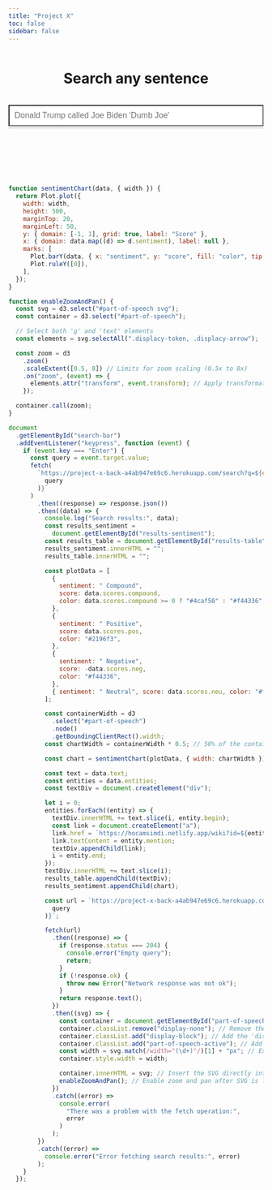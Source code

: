 ```yaml
---
title: "Project X"
toc: false
sidebar: false
---
```


<style>
    #part-of-speech {
    }

    .part-of-speech-container {
      display: flex;
      justify-content: center;
      align-items: center;
    }

    .results-sentiment-container {
      display: flex;
      justify-content: center;
      align-items: center;
    }

    .part-of-speech-active {
        max-width: 100%;
        height: 100%;
        padding: 10px;
        overflow: hidden;
        background-color: #0000;
        border-radius: 5px; 
        border: 1px solid #ccc;
    }
    @media (max-width: 768px) {
        .svg-container {
            height: 400px; /* Adjust height for smaller devices */
        }
    }


    .svg-container {
        max-width: 100%;
        height: 600px;    /* Sufficient height to display SVG */
        border: 2px solid #1111; /* Solid green border */
        border-radius: 8px; /* Rounded corners */
        box-shadow: 0 4px 8px rgba(0,0,0,0); /* Subtle shadow for depth */
        background-color: #f9f9f9; /* Light grey background */
        overflow-x: auto; /* Allows horizontal scrolling */
        overflow-y: hidden; /* Disables vertical scrolling */
        padding: 20px; /* Padding inside the container for some spacing around the SVG */
    }
</style>

<script src="https://d3js.org/d3.v7.min.js"></script>

<div style="display: flex; justify-content: center; align-items: center; flex-direction: column">
    <h1>Search any sentence</h1>
    <br>
    <input type="text" id="search-bar" placeholder="Donald Trump called Joe Biden 'Dumb Joe'" style="width: 100%; padding: 10px; font-size: 16px;  box-shadow: 0 5px 2px rgba(0,0,0,0.1);">
    <br>
    <br>
</div>
<div id="results-table" style="font-size: xx-large; display: flex; justify-content: center; align-items: center;" ></div>
<br>
<br/>
<div class="part-of-speech-container">
<div id="part-of-speech" class=`svg-container display-none`></div>
</div>
<br>
<div class="results-sentiment-container">
<div id="results-sentiment"></div>
</div>
<br/>

```js
function sentimentChart(data, { width }) {
  return Plot.plot({
    width: width,
    height: 500,
    marginTop: 20,
    marginLeft: 50,
    y: { domain: [-1, 1], grid: true, label: "Score" },
    x: { domain: data.map((d) => d.sentiment), label: null },
    marks: [
      Plot.barY(data, { x: "sentiment", y: "score", fill: "color", tip: true }),
      Plot.ruleY([0]),
    ],
  });
}

function enableZoomAndPan() {
  const svg = d3.select("#part-of-speech svg");
  const container = d3.select("#part-of-speech");

  // Select both 'g' and 'text' elements
  const elements = svg.selectAll(".displacy-token, .displacy-arrow");

  const zoom = d3
    .zoom()
    .scaleExtent([0.5, 8]) // Limits for zoom scaling (0.5x to 8x)
    .on("zoom", (event) => {
      elements.attr("transform", event.transform); // Apply transformations to both 'g' and 'text' elements
    });

  container.call(zoom);
}

document
  .getElementById("search-bar")
  .addEventListener("keypress", function (event) {
    if (event.key === "Enter") {
      const query = event.target.value;
      fetch(
        `https://project-x-back-a4ab947e69c6.herokuapp.com/search?q=${encodeURIComponent(
          query
        )}`
      )
        .then((response) => response.json())
        .then((data) => {
          console.log("Search results:", data);
          const results_sentiment =
            document.getElementById("results-sentiment");
          const results_table = document.getElementById("results-table");
          results_sentiment.innerHTML = "";
          results_table.innerHTML = "";

          const plotData = [
            {
              sentiment: " Compound",
              score: data.scores.compound,
              color: data.scores.compound >= 0 ? "#4caf50" : "#f44336",
            },
            {
              sentiment: " Positive",
              score: data.scores.pos,
              color: "#2196f3",
            },
            {
              sentiment: " Negative",
              score: -data.scores.neg,
              color: "#f44336",
            },
            { sentiment: " Neutral", score: data.scores.neu, color: "#ffeb3b" },
          ];

          const containerWidth = d3
            .select("#part-of-speech")
            .node()
            .getBoundingClientRect().width;
          const chartWidth = containerWidth * 0.5; // 50% of the container's width

          const chart = sentimentChart(plotData, { width: chartWidth });

          const text = data.text;
          const entities = data.entities;
          const textDiv = document.createElement("div");

          let i = 0;
          entities.forEach((entity) => {
            textDiv.innerHTML += text.slice(i, entity.begin);
            const link = document.createElement("a");
            link.href = `https://hocamsimdi.netlify.app/wiki?id=${entity.wiki_id}`;
            link.textContent = entity.mention;
            textDiv.appendChild(link);
            i = entity.end;
          });
          textDiv.innerHTML += text.slice(i);
          results_table.appendChild(textDiv);
          results_sentiment.appendChild(chart);

          const url = `https://project-x-back-a4ab947e69c6.herokuapp.com/part-of-speech?q=${encodeURIComponent(
            query
          )}`;

          fetch(url)
            .then((response) => {
              if (response.status === 204) {
                console.error("Empty query");
                return;
              }
              if (!response.ok) {
                throw new Error("Network response was not ok");
              }
              return response.text();
            })
            .then((svg) => {
              const container = document.getElementById("part-of-speech");
              container.classList.remove("display-none"); // Remove the 'display-none' class
              container.classList.add("display-block"); // Add the 'display-block' class
              container.classList.add("part-of-speech-active"); // Add the 'part-of-speech-active' class
              const width = svg.match(/width="(\d+)"/)[1] + "px"; // Extract the width from the SVG
              container.style.width = width;

              container.innerHTML = svg; // Insert the SVG directly into the div
              enableZoomAndPan(); // Enable zoom and pan after SVG is loaded
            })
            .catch((error) =>
              console.error(
                "There was a problem with the fetch operation:",
                error
              )
            );
        })
        .catch((error) =>
          console.error("Error fetching search results:", error)
        );
    }
  });
```
